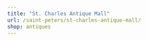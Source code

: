 ```yaml
---
title: "St. Charles Antique Mall"
url: /saint-peters/st-charles-antique-mall/
shop: antiques
---
```

